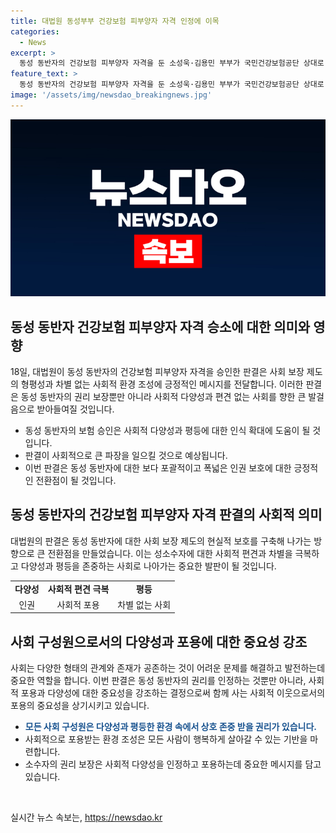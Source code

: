 ```yaml
---
title: 대법원 동성부부 건강보험 피부양자 자격 인정에 이목
categories:
  - News
excerpt: >
  동성 동반자의 건강보험 피부양자 자격을 둔 소성욱·김용민 부부가 국민건강보험공단 상대로 진행한 소송에서 승소했다. 대법원은 동성 동반자를 피부양자로 인정하지 않은 결정이 헌법상 평등원칙을 위반하며 위법하다고 판단했다. 이로써 동성 동반자의 사회보장제도 차별 문제가 제기되었다. 결정은 지속 가능한 사회보장제도를 위한 변화를 요구하며, 이 배우자들의 이해관계로부터 법적 권리가 보장되어야 함을 강조한다.
feature_text: >
  동성 동반자의 건강보험 피부양자 자격을 둔 소성욱·김용민 부부가 국민건강보험공단 상대로 진행한 소송에서 승소했다. 대법원은 동성 동반자를 피부양자로 인정하지 않은 결정이 헌법상 평등원칙을 위반하며 위법하다고 판단했다. 이로써 동성 동반자의 사회보장제도 차별 문제가 제기되었다. 결정은 지속 가능한 사회보장제도를 위한 변화를 요구하며, 이 배우자들의 이해관계로부터 법적 권리가 보장되어야 함을 강조한다.
image: '/assets/img/newsdao_breakingnews.jpg'
---
```


<p><img src="/assets/img/newsdao_breakingnews.jpg" alt="flaretime 속보" /></p>

<h2 data-ke-size="size26">동성 동반자 건강보험 피부양자 자격 승소에 대한 의미와 영향</h2>

<p data-ke-size="size16">18일, 대법원이 동성 동반자의 건강보험 피부양자 자격을 승인한 판결은 사회 보장 제도의 형평성과 차별 없는 사회적 환경 조성에 긍정적인 메시지를 전달합니다. 이러한 판결은 동성 동반자의 권리 보장뿐만 아니라 사회적 다양성과 편견 없는 사회를 향한 큰 발걸음으로 받아들여질 것입니다.</p>

<ul>
  <li>동성 동반자의 보험 승인은 사회적 다양성과 평등에 대한 인식 확대에 도움이 될 것입니다.</li>
  <li>판결이 사회적으로 큰 파장을 일으킬 것으로 예상됩니다.</li>
  <li>이번 판결은 동성 동반자에 대한 보다 포괄적이고 폭넓은 인권 보호에 대한 긍정적인 전환점이 될 것입니다.</li>
</ul>

<h2 data-ke-size="size26">동성 동반자의 건강보험 피부양자 자격 판결의 사회적 의미</h2>

<p data-ke-size="size16">대법원의 판결은 동성 동반자에 대한 사회 보장 제도의 현실적 보호를 구축해 나가는 방향으로 큰 전환점을 만들었습니다. 이는 성소수자에 대한 사회적 편견과 차별을 극복하고 다양성과 평등을 존중하는 사회로 나아가는 중요한 발판이 될 것입니다.</p>

<table>
  <tr>
    <td style="text-align: center; height: 17px;"><b>다양성</b></td>
    <td style="text-align: center; height: 17px;"><b>사회적 편견 극복</b></td>
    <td style="text-align: center; height: 17px;"><b>평등</b></td>
  </tr>
  <tr>
    <td style="text-align: center;">인권</td>
    <td style="text-align: center;">사회적 포용</td>
    <td style="text-align: center;">차별 없는 사회</td>
  </tr>
</table>

<h2 data-ke-size="size26">사회 구성원으로서의 다양성과 포용에 대한 중요성 강조</h2>

<p data-ke-size="size16">사회는 다양한 형태의 관계와 존재가 공존하는 것이 어려운 문제를 해결하고 발전하는데 중요한 역할을 합니다. 이번 판결은 동성 동반자의 권리를 인정하는 것뿐만 아니라, 사회적 포용과 다양성에 대한 중요성을 강조하는 결정으로써 함께 사는 사회적 이웃으로서의 포용의 중요성을 상기시키고 있습니다.</p>

<ul>
  <li><b><span style="color: #1a5490;">모든 사회 구성원은 다양성과 평등한 환경 속에서 상호 존중 받을 권리가 있습니다.</span></b></li>
  <li>사회적으로 포용받는 환경 조성은 모든 사람이 행복하게 살아갈 수 있는 기반을 마련합니다.</li>
  <li>소수자의 권리 보장은 사회적 다양성을 인정하고 포용하는데 중요한 메시지를 담고 있습니다.</li>
</ul>

<p data-ke-size="size16">&nbsp;</p>
실시간 뉴스 속보는, <a href="https://newsdao.kr" rel="dofollow">https://newsdao.kr</a>


